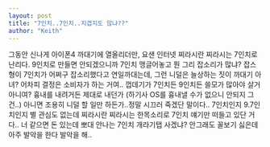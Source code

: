```yaml
---
layout: post
title: "7인치..7인치..지겹지도 않냐??"
author: "Keith"
---
```


그동안 신나게 아이폰4 까대기에 열올리더만, 요샌 인터넷 찌라시란 찌라시는 7인치로 난리다. 
9인치로 만들면 안되겠으니까 7인치 맹글어놓고 뭔 그리 잡소리가 많냐?
잡스형이 7인치가 어쩌구 잡소리했다고 연일까대는데, 그런 니덜은 늘상하는 짓이 까대기 아녀?
어차피 결정은 소비자가 하는 거여..
껍데기가 7인치든 9인치든 쓸모가 많아야 살거 아니여?
흉내를 내려거든 제대로 내던가 (하기사 OS를 흉내낼 수가 없으니 안되지 그건..)
아니면 조용히 니덜 할 일만 하든가..정말 시끄러 죽겠단 말이다..
7인치인지 9.7인치인지 별 관심도 없는데 찌라시란 찌라시는 한목소리로 7인치 얘기만 떠들고 있단 거다..
너 같으면 돈 있는데 뽀대 안나는 7인치 개라기탭 사겠냐?
안그래도 꼴보기 싫은데 아주 발악을 한다 발악을 해..




